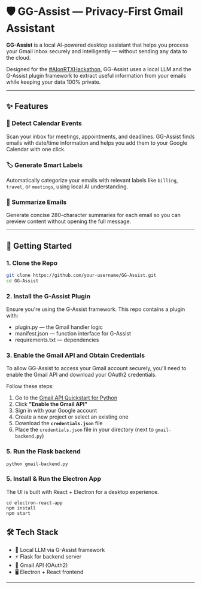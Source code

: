# 🛡️ GG-Assist — Privacy-First Gmail Assistant

**GG-Assist** is a local AI-powered desktop assistant that helps you process your Gmail inbox securely and intelligently — without sending any data to the cloud.

Designed for the [#AIonRTXHackathon](https://developer.nvidia.com), GG-Assist uses a local LLM and the G-Assist plugin framework to extract useful information from your emails while keeping your data 100% private.

---

## ✨ Features

### 📅 Detect Calendar Events
Scan your inbox for meetings, appointments, and deadlines. GG-Assist finds emails with date/time information and helps you add them to your Google Calendar with one click.

### 🏷 Generate Smart Labels
Automatically categorize your emails with relevant labels like `billing`, `travel`, or `meetings`, using local AI understanding.

### 📝 Summarize Emails
Generate concise 280-character summaries for each email so you can preview content without opening the full message.

---

## 🚀 Getting Started

### 1. Clone the Repo
```bash
git clone https://github.com/your-username/GG-Assist.git
cd GG-Assist
```

### 2. Install the G-Assist Plugin
Ensure you're using the G-Assist framework. This repo contains a plugin with:

* plugin.py — the Gmail handler logic
* manifest.json — function interface for G-Assist
* requirements.txt — dependencies

### 3. Enable the Gmail API and Obtain Credentials

To allow GG-Assist to access your Gmail account securely, you'll need to enable the Gmail API and download your OAuth2 credentials.

Follow these steps:

1. Go to the [Gmail API Quickstart for Python](https://developers.google.com/workspace/gmail/api/quickstart/python)
2. Click **"Enable the Gmail API"**
3. Sign in with your Google account
4. Create a new project or select an existing one
5. Download the **`credentials.json`** file
6. Place the `credentials.json` file in your directory (next to `gmail-backend.py`)

### 5. Run the Flask backend
```
python gmail-backend.py
```

### 5. Install & Run the Electron App
The UI is built with React + Electron for a desktop experience.

```
cd electron-react-app
npm install
npm start
```

## 🛠 Tech Stack

* 🧠 Local LLM via G-Assist framework
* ⚡️ Flask for backend server
* 🔐 Gmail API (OAuth2)
* 🖥 Electron + React frontend

---
